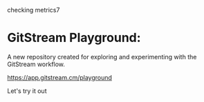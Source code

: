 checking metrics7
# GitStream Playground:

A new repository created for exploring and experimenting with the GitStream workflow.

https://app.gitstream.cm/playground

Let's try it out
